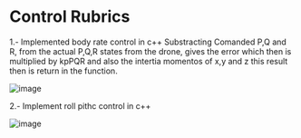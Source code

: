 # Control Rubrics

1.- Implemented body rate control in c++
Substracting Comanded P,Q and R, from the actual P,Q,R states from the drone, gives the error which then is multiplied by kpPQR and also the intertia momentos of x,y and z
this result then is return in the function.

![image](https://user-images.githubusercontent.com/29236973/138579310-18ace3f9-ccdb-42ea-8aa5-aba0507622d3.png)

2.- Implement roll pithc control in c++


![image](https://user-images.githubusercontent.com/29236973/138580232-f41bf40a-4f81-4685-a3a1-94a0a56805b9.png)
